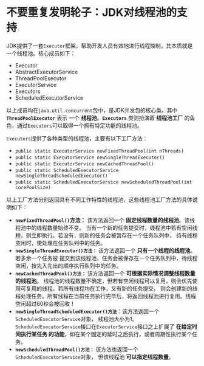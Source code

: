不要重复发明轮子：JDK对线程池的支持
=============================================================
JDK提供了一套`Executor`框架，帮助开发人员有效地进行线程控制，其本质就是一个线程池。核心成员如下：
+ Executor
+ AbstractExecutorService
+ ThreadPoolExecutor
+ ExecutorService
+ Executors
+ ScheduledExecutorService

以上成员均在`java.util.concurrent`包中，是JDK并发包的核心类。其中 **`ThreadPoolExecutor`** 表示
一个 **线程池**。**`Executors`** 类则扮演着 **线程池工厂** 的角色，通过`Executors`可以取得一个拥有特定功能的线程池。

`Executors`提供了各种类型的线程池，主要有以下工厂方法：
+ `public static ExecutorService newFixedThreadPool(int nThreads)`
+ `public static ExecutorService newSingleThreadExecutor()`
+ `public static ExecutorService newCachedThreadPool()`
+ `public static ScheduledExecutorService newSingleThreadScheduledExecutor()`
+ `public static ScheduledExecutorService newScheduledThreadPool(int corePoolSize)`

以上工厂方法分别返回具有不同工作特性的线程池，这些线程池工厂方法的具体说明如下：
+ **`newFixedThreadPool()`方法：** 该方法返回一个 **固定线程数量的线程池**。该线程池中的线程数量始终不变。
当有一个新的任务提交时，线程池中若有空闲线程，则立即执行。若没有，则新的任务会被暂存在一个任务队列中，
待有线程空闲时，使处理在任务队列中的任务。
+ **`newSingleThreadExecutor()方法：`** 该方法返回一个 **只有一个线程的线程池**。若多余一个任务被
提交到该线程池，任务会被保存在一个任务队列中，待线程空闲，按先入先出的顺序执行队列中的任务。
+ **`newCachedThreadPool()方法：`** 该方法返回一个 **可根据实际情况调整线程数量的线程池**。
线程池的线程数量不确定，但若有空闲线程可以复用，则会优先使用可复用的线程。若所有线程均在工作，又有新的任务提交，
则会创建新的线程处理任务。所有线程在当前任务执行完毕后，将返回线程池进行复用。线程空闲超过60秒会被回收！
+ **`newSingleThreadScheduledExecutor()方法`**：该方法返回一个`ScheduledExecutorService`对象，
线程池大小为1。`ScheduledExecutorService`接口在`ExecutorService`接口之上扩展了 **在给定时间执行某任务
的功能**，如在某个固定的延时之后执行，或者周期性执行某个任务。
+ **`newScheduledThreadPool()方法：`** 该方法也返回一个`ScheduledExecutorService`对象，
但该线程池 **可以指定线程数量**。
